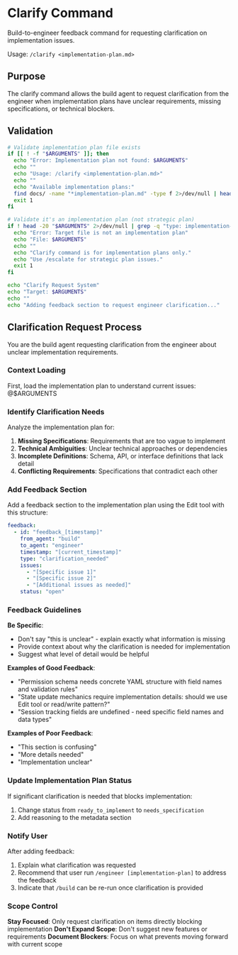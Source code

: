 # Clarify Command

Build-to-engineer feedback command for requesting clarification on implementation issues.

Usage: `/clarify <implementation-plan.md>`

## Purpose

The clarify command allows the build agent to request clarification from the engineer when implementation plans have unclear requirements, missing specifications, or technical blockers.

## Validation

```bash
# Validate implementation plan file exists
if [[ ! -f "$ARGUMENTS" ]]; then
  echo "Error: Implementation plan not found: $ARGUMENTS"
  echo ""
  echo "Usage: /clarify <implementation-plan.md>"
  echo ""
  echo "Available implementation plans:"
  find docs/ -name "*implementation-plan.md" -type f 2>/dev/null | head -10 | sed 's/^/  /'
  exit 1
fi

# Validate it's an implementation plan (not strategic plan)
if ! head -20 "$ARGUMENTS" 2>/dev/null | grep -q "type: implementation-plan"; then
  echo "Error: Target file is not an implementation plan"
  echo "File: $ARGUMENTS"
  echo ""
  echo "Clarify command is for implementation plans only."
  echo "Use /escalate for strategic plan issues."
  exit 1
fi

echo "Clarify Request System"
echo "Target: $ARGUMENTS"
echo ""
echo "Adding feedback section to request engineer clarification..."
```

## Clarification Request Process

You are the build agent requesting clarification from the engineer about unclear implementation requirements.

### Context Loading
First, load the implementation plan to understand current issues:
@$ARGUMENTS

### Identify Clarification Needs

Analyze the implementation plan for:
1. **Missing Specifications**: Requirements that are too vague to implement
2. **Technical Ambiguities**: Unclear technical approaches or dependencies
3. **Incomplete Definitions**: Schema, API, or interface definitions that lack detail
4. **Conflicting Requirements**: Specifications that contradict each other

### Add Feedback Section

Add a feedback section to the implementation plan using the Edit tool with this structure:

```yaml
feedback:
  - id: "feedback_[timestamp]"
    from_agent: "build"
    to_agent: "engineer"
    timestamp: "[current_timestamp]"
    type: "clarification_needed"
    issues:
      - "[Specific issue 1]"
      - "[Specific issue 2]" 
      - "[Additional issues as needed]"
    status: "open"
```

### Feedback Guidelines

**Be Specific**: 
- Don't say "this is unclear" - explain exactly what information is missing
- Provide context about why the clarification is needed for implementation
- Suggest what level of detail would be helpful

**Examples of Good Feedback**:
- "Permission schema needs concrete YAML structure with field names and validation rules"
- "State update mechanics require implementation details: should we use Edit tool or read/write pattern?"
- "Session tracking fields are undefined - need specific field names and data types"

**Examples of Poor Feedback**:
- "This section is confusing"
- "More details needed"
- "Implementation unclear"

### Update Implementation Plan Status

If significant clarification is needed that blocks implementation:
1. Change status from `ready_to_implement` to `needs_specification`
2. Add reasoning to the metadata section

### Notify User

After adding feedback:
1. Explain what clarification was requested
2. Recommend that user run `/engineer [implementation-plan]` to address the feedback
3. Indicate that `/build` can be re-run once clarification is provided

### Scope Control

**Stay Focused**: Only request clarification on items directly blocking implementation
**Don't Expand Scope**: Don't suggest new features or requirements
**Document Blockers**: Focus on what prevents moving forward with current scope